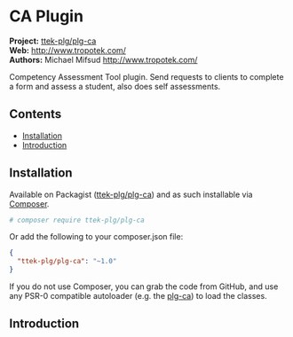 # CA Plugin

__Project:__ [ttek-plg/plg-ca](http://packagist.org/packages/ttek-plg/plg-ca)  
__Web:__ <http://www.tropotek.com/>  
__Authors:__ Michael Mifsud <http://www.tropotek.com/>  
  
Competency Assessment Tool plugin. Send requests to clients to complete a form and assess a student, also does self assessments.

## Contents

- [Installation](#installation)
- [Introduction](#introduction)



## Installation

Available on Packagist ([ttek-plg/plg-ca](http://packagist.org/packages/ttek-plg/plg-ca))
and as such installable via [Composer](http://getcomposer.org/).

```bash
# composer require ttek-plg/plg-ca
```

Or add the following to your composer.json file:

```json
{
  "ttek-plg/plg-ca": "~1.0"
}
```

If you do not use Composer, you can grab the code from GitHub, and use any
PSR-0 compatible autoloader (e.g. the [plg-ca](https://github.com/tropotek/plg-ca))
to load the classes.

## Introduction





  
  